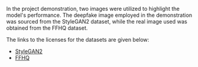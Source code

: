 In the project demonstration, two images were utilized to highlight the model's performance. The deepfake image employed in the demonstration was sourced from the StyleGAN2 dataset, while the real image used was obtained from the FFHQ dataset.

The links to the licenses for the datasets are given below:
* [StyleGAN2](https://github.com/NVlabs/stylegan2/blob/master/LICENSE.txt)
* [FFHQ](https://github.com/NVlabs/ffhq-dataset/blob/master/LICENSE.txt)
